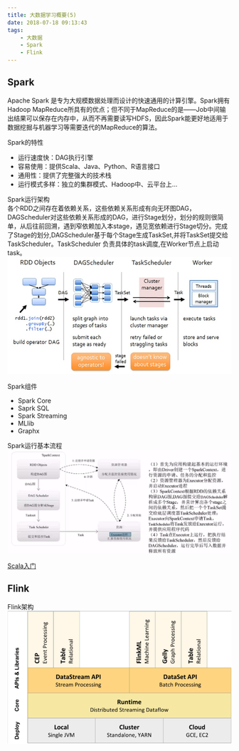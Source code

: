 ```yaml
---
title: 大数据学习概要(5)
date: 2018-07-18 09:13:43
tags:
    - 大数据
    - Spark
    - Flink
---
```


## Spark

Apache Spark 是专为大规模数据处理而设计的快速通用的计算引擎。Spark拥有Hadoop MapReduce所具有的优点；但不同于MapReduce的是——Job中间输出结果可以保存在内存中，从而不再需要读写HDFS，因此Spark能更好地适用于数据挖掘与机器学习等需要迭代的MapReduce的算法。

<!-- more -->

Spark的特性
* 运行速度快：DAG执行引擎
* 容易使用：提供Scala、Java、Python、R语言接口
* 通用性：提供了完整强大的技术栈
* 运行模式多样：独立的集群模式、Hadoop中、云平台上...

Spark运行架构  
各个RDD之间存在着依赖关系，这些依赖关系形成有向无环图DAG，DAGScheduler对这些依赖关系形成的DAG，进行Stage划分，划分的规则很简单，从后往前回溯，遇到窄依赖加入本stage，遇见宽依赖进行Stage切分。完成了Stage的划分,DAGScheduler基于每个Stage生成TaskSet,并将TaskSet提交给TaskScheduler。TaskScheduler 负责具体的task调度,在Worker节点上启动task。  
![Spark_Architecture.jpg](/img/Spark_Architecture.jpg)  

Spark组件
* Spark Core
* Saprk SQL
* Spark Streaming
* MLlib
* Graphx

Spark运行基本流程  
![spark_progress.png](/img/spark_progress.png) 

[Scala入门](http://www.runoob.com/scala/scala-tutorial.html)

## Flink

Flink架构  
![Flink_Architecture.png](/img/Flink_Architecture.png)  


